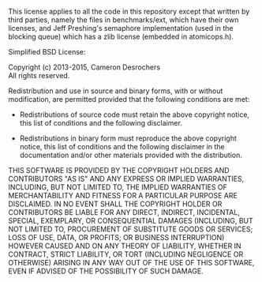 This license applies to all the code in this repository except that written by third
parties, namely the files in benchmarks/ext, which have their own licenses, and Jeff
Preshing's semaphore implementation (used in the blocking queue) which has a zlib
license (embedded in atomicops.h).

Simplified BSD License:

Copyright (c) 2013-2015, Cameron Desrochers  
All rights reserved.

Redistribution and use in source and binary forms, with or without modification,
are permitted provided that the following conditions are met:

-   Redistributions of source code must retain the above copyright notice, this list of
conditions and the following disclaimer.

-   Redistributions in binary form must reproduce the above copyright notice, this list of
conditions and the following disclaimer in the documentation and/or other materials
provided with the distribution.

THIS SOFTWARE IS PROVIDED BY THE COPYRIGHT HOLDERS AND CONTRIBUTORS "AS IS" AND ANY
EXPRESS OR IMPLIED WARRANTIES, INCLUDING, BUT NOT LIMITED TO, THE IMPLIED WARRANTIES OF
MERCHANTABILITY AND FITNESS FOR A PARTICULAR PURPOSE ARE DISCLAIMED. IN NO EVENT SHALL
THE COPYRIGHT HOLDER OR CONTRIBUTORS BE LIABLE FOR ANY DIRECT, INDIRECT, INCIDENTAL,
SPECIAL, EXEMPLARY, OR CONSEQUENTIAL DAMAGES (INCLUDING, BUT NOT LIMITED TO, PROCUREMENT
OF SUBSTITUTE GOODS OR SERVICES; LOSS OF USE, DATA, OR PROFITS; OR BUSINESS INTERRUPTION)
HOWEVER CAUSED AND ON ANY THEORY OF LIABILITY, WHETHER IN CONTRACT, STRICT LIABILITY, OR
TORT (INCLUDING NEGLIGENCE OR OTHERWISE) ARISING IN ANY WAY OUT OF THE USE OF THIS SOFTWARE,
EVEN IF ADVISED OF THE POSSIBILITY OF SUCH DAMAGE.
